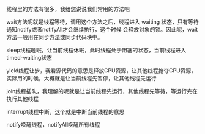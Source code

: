 线程里的方法有很多，我给您说说我们常用的方法吧

wait方法呢就是线程等待，调用这个方法之后，线程进入 waiting 状态，只有等待通知notify或者notifyAll才会继续执行，这个时候 会释放对象的锁。因此呢，wait 方法一般用在同步方法或同步代码块中。

sleep线程睡眠，让当前线程休眠，此时线程处于阻塞的状态，当前线程进入timed-waiting状态

yield线程让步，我看源代码的意思是释放CPU资源，让其他线程抢夺CPU资源，实际用的时候，大概就是让当前线程先暂停，让其他线程先运行

join线程插队，我理解的呢就是让当前线程先运行，其他线程先等待，等运行完在执行其他线程

interrupt线程中断，这个就是中断当前线程的意思

notify唤醒线程，notifyAll唤醒所有线程